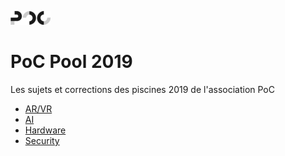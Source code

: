 [![PoC Logo](./ai/images/favicon.png)](https://poc-innovation.com)

# PoC Pool 2019
Les sujets et corrections des piscines 2019 de l'association PoC

- [AR/VR](./ar_vr/)
- [AI](./ai/)
- [Hardware](./hardware/)
- [Security](./security/)
